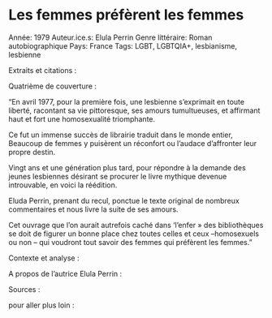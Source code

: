 # Les femmes préfèrent les femmes

Année: 1979
Auteur.ice.s: Elula Perrin
Genre littéraire: Roman autobiographique
Pays: France
Tags: LGBT, LGBTQIA+, lesbianisme, lesbienne

Extraits et citations :

Quatrième de couverture :

“En avril 1977, pour la première fois, une lesbienne s’exprimait en toute liberté, racontant sa vie pittoresque, ses amours tumultueuses, et affirmant haut et fort une homosexualité triomphante.

Ce fut un immense succès de librairie traduit dans le monde entier, Beaucoup de femmes y puisèrent un réconfort ou l’audace d’affronter leur propre destin.

Vingt ans et une génération plus tard, pour répondre à la demande des jeunes lesbiennes désirant se procurer le livre mythique devenue introuvable, en voici la réédition.

Eluda Perrin, prenant du recul, ponctue le texte original de nombreux commentaires et nous livre la suite de ses amours.

Cet ouvrage que l’on aurait autrefois caché dans ‘l’enfer » des bibliothèques se doit de figurer un bonne place chez toutes celles et ceux –homosexuels ou non – qui voudront tout savoir des femmes qui préfèrent les femmes.”

Contexte et analyse :

A propos de l’autrice Elula Perrin :

Sources :

pour aller plus loin :